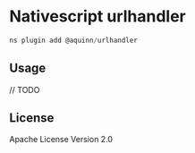 # Nativescript urlhandler

```javascript
ns plugin add @aquinn/urlhandler
```

## Usage

// TODO

## License

Apache License Version 2.0

